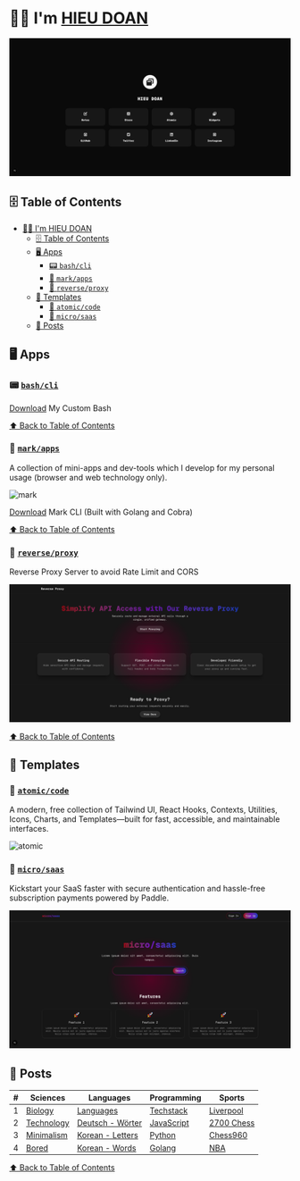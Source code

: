 # 👨‍💻 I'm [HIEU DOAN][hieudoanm]

![hieudoanm](https://raw.githubusercontent.com/hieudoanm/hieudoanm.github.io/refs/heads/master/images/cover.png)

## 🗄️ Table of Contents

- [👨‍💻 I'm HIEU DOAN](#-im-hieu-doan)
  - [🗄️ Table of Contents](#️-table-of-contents)
  - [🖥️ Apps](#️-apps)
    - [📟 `bash/cli`](#-bashcli)
    - [📱 `mark/apps`](#-markapps)
    - [🔀 `reverse/proxy`](#-reverseproxy)
  - [📕 Templates](#-templates)
    - [🎨 `atomic/code`](#-atomiccode)
    - [🎨 `micro/saas`](#-microsaas)
  - [📰 Posts](#-posts)

## 🖥️ Apps

### 📟 [`bash/cli`][app-bash]

[Download][app-bash] My Custom Bash

[⬆️ Back to Table of Contents](#️-table-of-contents)

### 📱 [`mark/apps`][app-mark]

A collection of mini-apps and dev-tools which I develop for my personal usage (browser and web technology only).

![mark](https://raw.githubusercontent.com/hieudoanm/mark/refs/heads/master/images/cover.png)

[Download](https://github.com/hieudoanm/mark/tree/master/packages/cli/cobra/bin) Mark CLI (Built with Golang and Cobra)

[⬆️ Back to Table of Contents](#️-table-of-contents)

### 🔀 [`reverse/proxy`][app-proxy]

Reverse Proxy Server to avoid Rate Limit and CORS

![reverse-proxy](https://raw.githubusercontent.com/hieudoanm/reverse-proxy/refs/heads/master/images/cover.png)

[⬆️ Back to Table of Contents](#️-table-of-contents)

## 📕 Templates

### 🎨 [`atomic/code`][app-atomic]

A modern, free collection of Tailwind UI, React Hooks, Contexts, Utilities, Icons, Charts, and Templates—built for fast, accessible, and maintainable interfaces.

![atomic](https://raw.githubusercontent.com/hieudoanm/atomic/refs/heads/master/images/cover.png)

### 🎨 [`micro/saas`][app-micro]

Kickstart your SaaS faster with secure authentication and hassle-free subscription payments powered by Paddle.

![micro-saas](https://raw.githubusercontent.com/hieudoanm/micro-saas/refs/heads/master/images/cover.png)

## 📰 Posts

| #   | Sciences                      | Languages                               | Programming                   | Sports                      |
| --- | ----------------------------- | --------------------------------------- | ----------------------------- | --------------------------- |
| 1   | [Biology][post-biology]       | [Languages][post-languages]             | [Techstack][post-techstack]   | [Liverpool][post-liverpool] |
| 2   | [Technology][post-technology] | [Deutsch - Wörter][post-deutsch-words]  | [JavaScript][post-javascript] | [2700 Chess][post-2700]     |
| 3   | [Minimalism][post-minimalism] | [Korean - Letters][post-korean-letters] | [Python][post-python]         | [Chess960][post-960]        |
| 4   | [Bored][post-bored]           | [Korean - Words][post-korean-words]     | [Golang][post-golang]         | [NBA][post-nba]             |

[⬆️ Back to Table of Contents](#️-table-of-contents)

[app-atomic]: https://hieudoanm.github.io/atomic/
[app-micro]: https://hieudoanm.github.io/micro-saas/
[app-bash]: https://github.com/hieudoanm/cli/tree/master/languages/bash/dist
[app-mark]: https://markzuck.vercel.app/
[app-proxy]: https://hieudoanm-reverse-proxy.vercel.app/
[hieudoanm]: https://hieudoanm.github.io
[post-2700]: https://hieudoanm.github.io/posts/sports/individual/chess/fide/2700/
[post-960]: https://hieudoanm.github.io/posts/sports/individual/chess/variants/
[post-biology]: https://hieudoanm.github.io/posts/education/steam/sciences/biology/
[post-bored]: https://hieudoanm.github.io/posts/personal/bored/
[post-golang]: https://hieudoanm.github.io/posts/education/steam/technology/programming/languages/low-level/golang/
[post-javascript]: https://hieudoanm.github.io/posts/education/steam/technology/programming/languages/front-end/javascript/
[post-languages]: https://hieudoanm.github.io/posts/education/social/languages/languages/
[post-deutsch-words]: https://hieudoanm.github.io/posts/education/social/languages/deutsch/w%C3%B6rter/
[post-korean-letters]: https://hieudoanm.github.io/posts/education/social/languages/korean/letters/
[post-korean-words]: https://hieudoanm.github.io/posts/education/social/languages/korean/words/
[post-liverpool]: https://hieudoanm.github.io/posts/sports/team/association-football/english/liverpool/
[post-minimalism]: https://hieudoanm.github.io/posts/materialism/minimalism/
[post-nba]: https://hieudoanm.github.io/posts/sports/team/basketball/nba/
[post-python]: https://hieudoanm.github.io/posts/education/steam/technology/programming/languages/data-science/python/
[post-technology]: https://hieudoanm.github.io/posts/materialism/technology/
[post-techstack]: https://hieudoanm.github.io/posts/education/steam/technology/programming/techstack/
